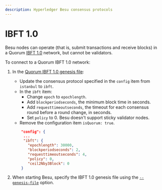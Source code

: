 ```yaml
---
description: Hyperledger Besu consensus protocols
---
```


# IBFT 1.0

Besu nodes can operate (that is, submit transactions and receive blocks) in a Quorum
[IBFT 1.0](https://github.com/ethereum/EIPs/issues/650) network, but cannot be validators.

To connect to a Quorum IBFT 1.0 network:

1. In the [Quorum IBFT 1.0 genesis file](https://docs.goquorum.consensys.net/en/stable/HowTo/Configure/Consensus-Protocols/IBFT/#genesis-file):

    - Update the consensus protocol specified in the `config` item from `istanbul` to `ibft`.
    - In the `ibft` item:
        - Change `epoch` to `epochlength`.
        - Add `blockperiodseconds`, the minimum block time in seconds.
        - Add `requesttimeoutseconds`, the timeout for each consensus round before a round change, in seconds.
        - Set `policy` to 0.
          Besu doesn't support sticky validator nodes.
    - Remove the configuration item `isQuorum: true`.

    ```json
        "config": {
         ...
         "ibft": {
           "epochlength": 30000,
           "blockperiodseconds": 2,
           "requesttimeoutseconds": 4,
           "policy": 0,
           "ceil2Nby3Block": 0
        }
    ```

1. When starting Besu, specify the IBFT 1.0 genesis file using the
   [`--genesis-file`](../../../Reference/CLI/CLI-Syntax.md#genesis-file) option.
